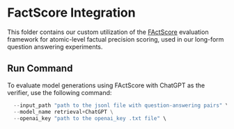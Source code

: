 # FactScore Integration
This folder contains our custom utilization of the [FActScore](https://github.com/sewonmin/factscore) evaluation framework for atomic-level factual precision scoring, used in our long-form question answering experiments.

## Run Command

To evaluate model generations using FActScore with ChatGPT as the verifier, use the following command:

```python -m factscore.factscorer \
  --input_path "path to the jsonl file with question-answering pairs" \
  --model_name retrieval+ChatGPT \
  --openai_key "path to the openai_key .txt file" \
